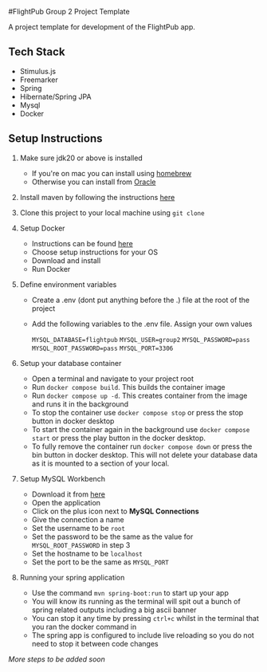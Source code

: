 #FlightPub Group 2 Project Template

A project template for development of the FlightPub app. 

## Tech Stack
- Stimulus.js
- Freemarker
- Spring 
- Hibernate/Spring JPA
- Mysql
- Docker

## Setup Instructions
1. Make sure jdk20 or above is installed
   - If you're on mac you can install using [homebrew](https://formulae.brew.sh/formula/openjdk)
   - Otherwise you can install from [Oracle](https://www.oracle.com/java/technologies/downloads/)
2. Install maven by following the instructions [here](https://maven.apache.org/install.html)
3. Clone this project to your local machine using `git clone`
4. Setup Docker
   - Instructions can be found [here](https://docs.docker.com/get-docker/)
   - Choose setup instructions for your OS
   - Download and install
   - Run Docker
5. Define environment variables
   - Create a .env (dont put anything before the .) file at the root of the project 
   - Add the following variables to the .env file. Assign your own values
   
        `MYSQL_DATABASE=flightpub`
        `MYSQL_USER=group2`
        `MYSQL_PASSWORD=pass`
        `MYSQL_ROOT_PASSWORD=pass`
        `MYSQL_PORT=3306`
    
6. Setup your database container
   - Open a terminal and navigate to your project root
   - Run `docker compose build`. This builds the container image
   - Run `docker compose up -d`. This creates container from the image and runs it in the background
   - To stop the container use `docker compose stop` or press the stop button in docker desktop
   - To start the container again in the background use `docker compose start` or press the play button in the docker desktop.
   - To fully remove the container run `docker compose down` or press the bin button in docker desktop. This will not delete your database data as it is mounted to a section of your local.

7. Setup MySQL Workbench 
   - Download it from [here](https://dev.mysql.com/downloads/workbench/)
   - Open the application
   - Click on the plus icon next to **MySQL Connections**
   - Give the connection a name
   - Set the username to be `root`
   - Set the password to be the same as the value for `MYSQL_ROOT_PASSWORD` in step 3
   - Set the hostname to be `localhost`
   - Set the port to be the same as `MYSQL_PORT`

8. Running your spring application 
   - Use the command `mvn spring-boot:run` to start up your app
   - You will know its running as the terminal will spit out a bunch of spring related outputs including a big ascii banner
   - You can stop it any time by pressing `ctrl+c` whilst in the terminal that you ran the docker command in
   - The spring app is configured to include live reloading so you do not need to stop it between code changes

*More steps to be added soon*
